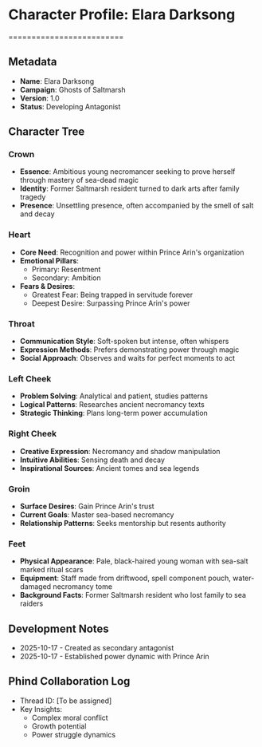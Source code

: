 # Character Profile: Elara Darksong
=========================

## Metadata
- **Name**: Elara Darksong
- **Campaign**: Ghosts of Saltmarsh
- **Version**: 1.0
- **Status**: Developing Antagonist

## Character Tree
### Crown
* **Essence**: Ambitious young necromancer seeking to prove herself through mastery of sea-dead magic
* **Identity**: Former Saltmarsh resident turned to dark arts after family tragedy
* **Presence**: Unsettling presence, often accompanied by the smell of salt and decay

### Heart
* **Core Need**: Recognition and power within Prince Arin's organization
* **Emotional Pillars**:
  * Primary: Resentment
  * Secondary: Ambition
* **Fears & Desires**:
  * Greatest Fear: Being trapped in servitude forever
  * Deepest Desire: Surpassing Prince Arin's power

### Throat
* **Communication Style**: Soft-spoken but intense, often whispers
* **Expression Methods**: Prefers demonstrating power through magic
* **Social Approach**: Observes and waits for perfect moments to act

### Left Cheek
* **Problem Solving**: Analytical and patient, studies patterns
* **Logical Patterns**: Researches ancient necromancy texts
* **Strategic Thinking**: Plans long-term power accumulation

### Right Cheek
* **Creative Expression**: Necromancy and shadow manipulation
* **Intuitive Abilities**: Sensing death and decay
* **Inspirational Sources**: Ancient tomes and sea legends

### Groin
* **Surface Desires**: Gain Prince Arin's trust
* **Current Goals**: Master sea-based necromancy
* **Relationship Patterns**: Seeks mentorship but resents authority

### Feet
* **Physical Appearance**: Pale, black-haired young woman with sea-salt marked ritual scars
* **Equipment**: Staff made from driftwood, spell component pouch, water-damaged necromancy tome
* **Background Facts**: Former Saltmarsh resident who lost family to sea raiders

## Development Notes
- 2025-10-17 - Created as secondary antagonist
- 2025-10-17 - Established power dynamic with Prince Arin

## Phind Collaboration Log
- Thread ID: [To be assigned]
- Key Insights:
  * Complex moral conflict
  * Growth potential
  * Power struggle dynamics